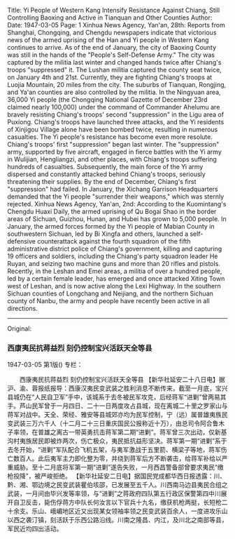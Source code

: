Title: Yi People of Western Kang Intensify Resistance Against Chiang, Still Controlling Baoxing and Active in Tianquan and Other Counties
Author:
Date: 1947-03-05
Page: 1
Xinhua News Agency, Yan'an, 28th: Reports from Shanghai, Chongqing, and Chengdu newspapers indicate that victorious news of the armed uprising of the Han and Yi people in Western Kang continues to arrive. As of the end of January, the city of Baoxing County was still in the hands of the "People's Self-Defense Army." The city was captured by the militia last winter and changed hands twice after Chiang's troops "suppressed" it. The Lushan militia captured the county seat twice, on January 4th and 21st. Currently, they are fighting Chiang's troops at Luojia Mountain, 20 miles from the city. The suburbs of Tianquan, Rongjing, and Ya'an counties are also controlled by the militia. In the Ningyuan area, 36,000 Yi people (the Chongqing National Gazette of December 23rd claimed nearly 100,000) under the command of Commander Ahelumu are bravely resisting Chiang's troops' second "suppression" in the Ligu area of Puxiong. Chiang's troops have launched three attacks, and the Yi residents of Xinjigou Village alone have been bombed twice, resulting in numerous casualties. The Yi people's resistance has become even more resolute. Chiang's troops' first "suppression" began last winter. The "suppression" army, supported by five aircraft, engaged in fierce battles with the Yi army in Wulijian, Hengliangzi, and other places, with Chiang's troops suffering hundreds of casualties. Subsequently, the main force of the Yi army dispersed and constantly attacked behind Chiang's troops, seriously threatening their supplies. By the end of December, Chiang's first "suppression" had failed. In January, the Xichang Garrison Headquarters demanded that the Yi people "surrender their weapons," which was sternly rejected.
    Xinhua News Agency, Yan'an, 2nd: According to the Kuomintang's Chengdu Huaxi Daily, the armed uprising of Qu Bogai Shao in the border areas of Sichuan, Guizhou, Hunan, and Hubei has grown to 5,000 people. In January, the armed forces formed by the Yi people of Mabian County in southwestern Sichuan, led by Bi Xingfa and others, launched a self-defensive counterattack against the fourth squadron of the fifth administrative district police of Chiang's government, killing and capturing 19 officers and soldiers, including the Chiang's party squadron leader He Ruyan, and seizing two machine guns and more than 20 rifles and pistols. Recently, in the Leshan and Emei areas, a militia of over a hundred people, led by a certain female leader, has emerged and once attacked Xiting Town west of Leshan, and is now active along the Lexi Highway. In the southern Sichuan counties of Longchang and Neijiang, and the northern Sichuan county of Nanbu, the army and people have recently been active in all directions.



<hr /> 

Original: 


### 西康夷民抗蒋益烈  刻仍控制宝兴活跃天全等县

1947-03-05
第1版()
专栏：

　　西康夷民抗蒋益烈
    刻仍控制宝兴活跃天全等县
    【新华社延安二十八日电】据沪、渝、蓉报纸报导：西康汉夷民变武装之胜利消息不断传来，截至一月底，宝兴县城仍在“人民自卫军”手中，该城系于去冬被民军攻克，后经蒋军“进剿”曾两易其手。芦山民军曾于一月四日、二十一日两度攻占县城，现在离城二十里之罗家山与蒋军对战中。天全、荣经、雅安等县城郊亦均为民军控制，宁（远）属普雄夷族民变武装三万六千人（十二月二十三日重庆国民公报称近十万），由总司令阿合鲁木子率领，在普雄之离古一带英勇抗击蒋军第二期“进剿”。蒋军曾三次出动，仅新基沟村夷族居民即被炸两次，伤亡极众，夷民抵抗益形坚决。蒋军第一期“进剿”系于去冬开始，“进剿”军队配合飞机五架，与夷军激战于五里箭、横梁子等地，蒋军伤亡数百人。此后夷军主力即化整为零，并绕到蒋军后方不断袭击，给蒋军补给以严重威胁。至十二月底将军第一期“进剿”遂告失败，一月西昌警备部曾要求夷民“缴枪投降”，被严峻拒绝。
    【新华社延安二日电】据国民党成都华西日报透露：川、黔、湘、鄂边境之民变武装瞿伯垓邵，已发展至五千人。川西南马边县夷民合组之武装，一月间由毕兴发等率领，与“进剿”之蒋政府四队第五行政区保警第四中川展开自卫反击，毙伤俘蒋方中队长何汝言以下官兵十九名，缴获机枪两挺，长短枪二十余支。乐山、峨嵋地区近又出现某女领袖率领之民变武装百余人，一度进攻乐山以西之袭汀镇，刻活跃于乐西公路沿线。川南之隆昌、内江，及川北之南部等县，军民近均四出活动。
